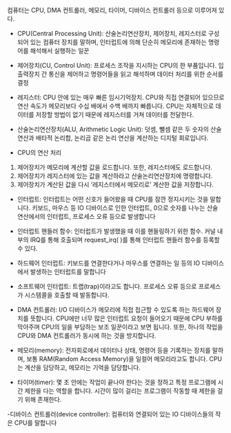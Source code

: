 컴퓨터는 CPU, DMA 컨트롤러, 메모리, 타이머, 디바이스 컨트롤러 등으로 이루어져 있다.

- CPU(Central Processing Unit): 산술논리연산장치, 제어장치, 레지스터로 구성되어 있는 컴퓨터 장치를 말하며, 인터럽트에 의해 단순히 메모리에 존재하는 명령어를 해석해서 실행하는 일꾼

- 제어장치(CU, Control Unit): 프로세스 조작을 지시하는 CPU의 한 부품입니다. 입출력장치 간 통신을 제어하고 명령어들을 읽고 해석하며 데이터 처리를 위한 순서를 결정

- 레지스터: CPU 안에 있는 매우 빠른 임시기억장치.
 CPU와 직접 연결되어 있으므로 연산 속도가 메모리보다 수십 배에서 수백 배까지 빠릅니다. CPU는 자체적으로 데이터를 저장할 방법이 없기 때문에 레지스터를 거쳐 데이터를 전달한다.

- 산술논리연산장치(ALU, Arithmetic Logic Unit): 덧셈, 뺄셈 같은 두 숫자의 산술 연산과 배타적 논리합, 논리곱 같은 논리 연산을 계산하는 디지털 회로입니다.

- CPU의 연산 처리
 1. 제어장치가 메모리에 계산할 값을 로드합니다. 또한, 레지스터에도 로드합니다.
 2. 제어장치가 레지스터에 있는 값을 계산하라고 산술논리연산장치에 명령합니다.
 3. 제어장치가 계산된 값을 다시 ‘레지스터에서 메모리로’ 계산한 값을 저장합니다.

- 인터럽트: 인터럽트는 어떤 신호가 들어왔을 때 CPU를 잠깐 정지시키는 것을 말합니다. 키보드, 마우스 등 IO 디바이스로 인한 인터럽트, 0으로 숫자를 나누는 산술 연산에서의 인터럽트, 프로세스 오류 등으로 발생합니다

- 인터럽트 핸들러 함수: 인터럽트가 발생했을 때 이를 핸들링하기 위한 함수. 커널 내부의 IRQ를 통해 호출되며 request_irq( )를 통해 인터럽트 핸들러 함수를 등록할 수 있다.

- 하드웨어 인터럽트: 키보드를 연결한다거나 마우스를 연결하는 일 등의 IO 디바이스에서 발생하는 인터럽트를 말합니다

- 소프트웨어 인터럽트: 트랩(trap)이라고도 합니다. 프로세스 오류 등으로 프로세스가 시스템콜을 호출할 때 발동합니다.

- DMA 컨트롤러: I/O 디바이스가 메모리에 직접 접근할 수 있도록 하는 하드웨어 장치를 뜻합니다. CPU에만 너무 많은 인터럽트 요청이 들어오기 때문에 CPU 부하를 막아주며 CPU의 일을 부담하는 보조 일꾼이라고 보면 됩니다. 또한, 하나의 작업을 CPU와 DMA 컨트롤러가 동시에 하는 것을 방지합니다.


- 메모리(memory): 전자회로에서 데이터나 상태, 명령어 등을 기록하는 장치를 말하며, 보통 RAM(Random Access Memory)을 일컬어 메모리라고도 합니다. CPU는 계산을 담당하고, 메모리는 기억을 담당합니다.

- 타이머(timer):  몇 초 안에는 작업이 끝나야 한다는 것을 정하고 특정 프로그램에 시간 제한을 다는 역할을 합니다. 시간이 많이 걸리는 프로그램이 작동할 때 제한을 걸기 위해 존재한다. 

-디바이스 컨트롤러(device controller): 컴퓨터와 연결되어 있는 IO 디바이스들의 작은 CPU를 말합니다